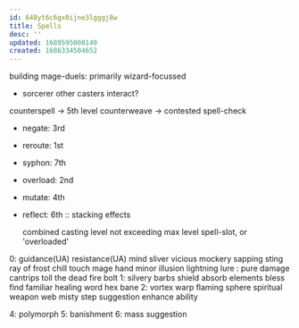 ```yaml
---
id: 648yt6c6gx0ijne3lgggj8w
title: Spells
desc: ''
updated: 1689595008140
created: 1686334504652
---
```


building mage-duels:
primarily wizard-focussed
- sorcerer
other casters interact?

counterspell -> 5th level
counterweave -> contested spell-check
- negate: 3rd
- reroute: 1st
- syphon: 7th
- overload: 2nd
- mutate: 4th
- reflect: 6th
:: stacking effects

  combined casting level not exceeding max level spell-slot, or
  'overloaded'

0:
  guidance(UA)
  resistance(UA)
  mind sliver
  vicious mockery
  sapping sting
  ray of frost
  chill touch
  mage hand
  minor illusion
  lightning lure
  : pure damage cantrips
    toll the dead
    fire bolt
1:
  silvery barbs
  shield
  absorb elements
  bless
  find familiar
  healing word
  hex
  bane
2:
  vortex warp
  flaming sphere
  spiritual weapon
  web
  misty step
  suggestion
  enhance ability

4:
  polymorph
5:
  banishment
6:
  mass suggestion